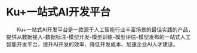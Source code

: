 # Ku+一站式AI开发平台

&emsp;&emsp;Ku+一站式AI开发平台是一款源于人工智能行业丰富场景的最佳实践的产品，提供从数据接入-数据标注-模型开发-模型训练-模型评估-模型发布的一站式人工智能开发平台，提升AI开发的效率、降低开发成本、加速企业AI人才建设。





